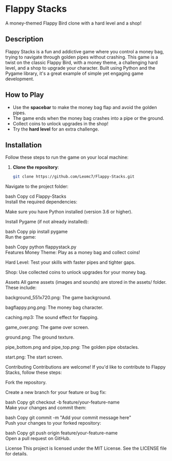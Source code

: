 # Flappy Stacks

A money-themed Flappy Bird clone with a hard level and a shop!

## Description  
Flappy Stacks is a fun and addictive game where you control a money bag, trying to navigate through golden pipes without crashing. This game is a twist on the classic Flappy Bird, with a money theme, a challenging hard level, and a shop to upgrade your character. Built using Python and the Pygame library, it's a great example of simple yet engaging game development.

## How to Play  
- Use the **spacebar** to make the money bag flap and avoid the golden pipes.  
- The game ends when the money bag crashes into a pipe or the ground.  
- Collect coins to unlock upgrades in the shop!  
- Try the **hard level** for an extra challenge.  

## Installation  
Follow these steps to run the game on your local machine:  

1. **Clone the repository**:  
   ```bash  
   git clone https://github.com/Leomc7/Flappy-Stacks.git  
Navigate to the project folder:

bash
Copy
cd Flappy-Stacks  
Install the required dependencies:

Make sure you have Python installed (version 3.6 or higher).

Install Pygame (if not already installed):

bash
Copy
pip install pygame  
Run the game:

bash
Copy
python flappystack.py  
Features
Money Theme: Play as a money bag and collect coins!

Hard Level: Test your skills with faster pipes and tighter gaps.

Shop: Use collected coins to unlock upgrades for your money bag.

Assets
All game assets (images and sounds) are stored in the assets/ folder. These include:

background_551x720.png: The game background.

bagflappy.png.png: The money bag character.

caching.mp3: The sound effect for flapping.

game_over.png: The game over screen.

ground.png: The ground texture.

pipe_bottom.png and pipe_top.png: The golden pipe obstacles.

start.png: The start screen.

Contributing
Contributions are welcome! If you'd like to contribute to Flappy Stacks, follow these steps:

Fork the repository.

Create a new branch for your feature or bug fix:

bash
Copy
git checkout -b feature/your-feature-name  
Make your changes and commit them:

bash
Copy
git commit -m "Add your commit message here"  
Push your changes to your forked repository:

bash
Copy
git push origin feature/your-feature-name  
Open a pull request on GitHub.

License
This project is licensed under the MIT License. See the LICENSE file for details.
